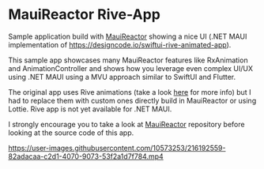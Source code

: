 # MauiReactor Rive-App

Sample application build with [MauiReactor](https://github.com/adospace/reactorui-maui) showing a nice UI (.NET MAUI implementation of https://designcode.io/swiftui-rive-animated-app).

This sample app showcases many MauiReactor features like RxAnimation and AnimationController and shows how you leverage even complex UI/UX using .NET MAUI using a MVU approach similar to SwiftUI and Flutter.

The original app uses Rive animations (take a look [here](https://rive.app/) for more info) but I had to replace them with custom ones directly build in MauiReactor or using Lottie. Rive app is not yet available for .NET MAUI.

I strongly encourage you to take a look at [MauiReactor](https://github.com/adospace/reactorui-maui) repository before looking at the source code of this app.



https://user-images.githubusercontent.com/10573253/216192559-82adacaa-c2d1-4070-9073-53f2a1d7f784.mp4


